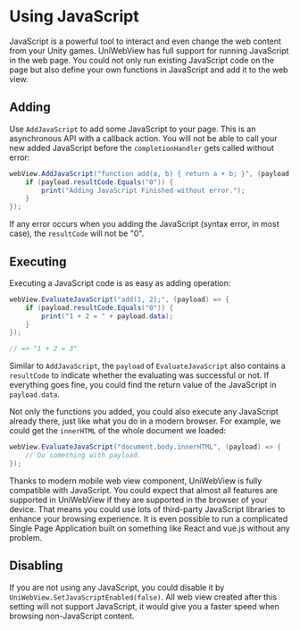 # Using JavaScript

JavaScript is a powerful tool to interact and even change the web content from your Unity games. UniWebView has full support for running JavaScript in the web page. You could not only run existing JavaScript code on the page but also define your own functions in JavaScript and add it to the web view.

## Adding

Use `AddJavaScript` to add some JavaScript to your page. This is an asynchronous API with a callback action. You will not be able to call your new added JavaScript before the `completionHandler` gets called without error:

```csharp
webView.AddJavaScript("function add(a, b) { return a + b; }", (payload) => {
    if (payload.resultCode.Equals("0")) {
        print("Adding JavaScript Finished without error.");
    }
});
```

If any error occurs when you adding the JavaScript (syntax error, in most case), the `resultCode` will not be "0".

## Executing

Executing a JavaScript code is as easy as adding operation:

```csharp
webView.EvaluateJavaScript("add(1, 2);", (payload) => {
    if (payload.resultCode.Equals("0")) {
        print("1 + 2 = " + payload.data);
    }
});

// => "1 + 2 = 3"
```

Similar to `AddJavaScript`, the `payload` of `EvaluateJavaScript` also contains a `resultCode` to indicate whether the evaluating was successful or not. If everything goes fine, you could find the return value of the JavaScript in `payload.data`.

Not only the functions you added, you could also execute any JavaScript already there, just like what you do in a modern browser. For example, we could get the `innerHTML` of the whole document we loaded:

```csharp
webView.EvaluateJavaScript("document.body.innerHTML", (payload) => {
    // Do something with payload.
});
```

Thanks to modern mobile web view component, UniWebView is fully compatible with JavaScript. You could expect that almost all features are supported in UniWebView if they are supported in the browser of your device. That means you could use lots of third-party JavaScript libraries to enhance your browsing experience. It is even possible to run a complicated Single Page Application built on something like React and vue.js without any problem.

## Disabling

If you are not using any JavaScript, you could disable it by `UniWebView.SetJavaScriptEnabled(false)`. All web view created after this setting will not support JavaScript, it would give you a faster speed when browsing non-JavaScript content.
